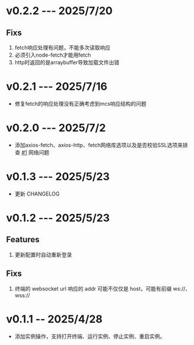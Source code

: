 # v0.2.2 --- 2025/7/20

## Fixs

1. fetch响应处理有问题，不能多次读取响应
2. 必须引入node-fetch才能用fetch
3. http时返回的是arraybuffer导致加载文件出错



# v0.2.1 --- 2025/7/16

- 修复fetch的响应处理没有正确考虑到mcs响应结构的问题



# v0.2.0 --- 2025/7/2

- 添加axios-fetch、axios-http、fetch网络库选项以及是否校验SSL选项来排查 [#1](https://github.com/liruohrh/mcsmanager-vscode/issues/1) 网络问题

# v0.1.3 --- 2025/5/23

-   更新 CHANGELOG

# v0.1.2 --- 2025/5/23

## Features

1. 更新配置时自动重新登录

## Fixs

1. 终端的 websocket url 响应的 addr 可能不仅仅是 host，可能有前缀 ws://、wss://

# v0.1.1 -- 2025/4/28

-   添加实例操作，支持打开终端、运行实例、停止实例、重启实例。
